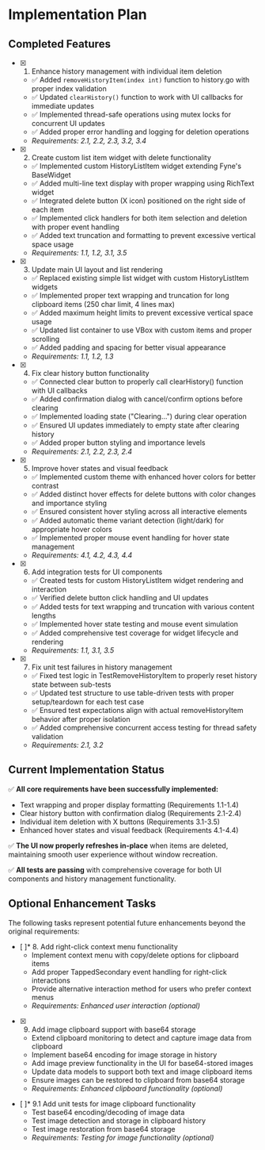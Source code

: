 # Implementation Plan

## Completed Features

- [x] 1. Enhance history management with individual item deletion
  - ✅ Added `removeHistoryItem(index int)` function to history.go with proper index validation
  - ✅ Updated `clearHistory()` function to work with UI callbacks for immediate updates
  - ✅ Implemented thread-safe operations using mutex locks for concurrent UI updates
  - ✅ Added proper error handling and logging for deletion operations
  - _Requirements: 2.1, 2.2, 2.3, 3.2, 3.4_

- [x] 2. Create custom list item widget with delete functionality
  - ✅ Implemented custom HistoryListItem widget extending Fyne's BaseWidget
  - ✅ Added multi-line text display with proper wrapping using RichText widget
  - ✅ Integrated delete button (X icon) positioned on the right side of each item
  - ✅ Implemented click handlers for both item selection and deletion with proper event handling
  - ✅ Added text truncation and formatting to prevent excessive vertical space usage
  - _Requirements: 1.1, 1.2, 3.1, 3.5_

- [x] 3. Update main UI layout and list rendering
  - ✅ Replaced existing simple list widget with custom HistoryListItem widgets
  - ✅ Implemented proper text wrapping and truncation for long clipboard items (250 char limit, 4 lines max)
  - ✅ Added maximum height limits to prevent excessive vertical space usage
  - ✅ Updated list container to use VBox with custom items and proper scrolling
  - ✅ Added padding and spacing for better visual appearance
  - _Requirements: 1.1, 1.2, 1.3_

- [x] 4. Fix clear history button functionality
  - ✅ Connected clear button to properly call clearHistory() function with UI callbacks
  - ✅ Added confirmation dialog with cancel/confirm options before clearing
  - ✅ Implemented loading state ("Clearing...") during clear operation
  - ✅ Ensured UI updates immediately to empty state after clearing history
  - ✅ Added proper button styling and importance levels
  - _Requirements: 2.1, 2.2, 2.3, 2.4_

- [x] 5. Improve hover states and visual feedback
  - ✅ Implemented custom theme with enhanced hover colors for better contrast
  - ✅ Added distinct hover effects for delete buttons with color changes and importance styling
  - ✅ Ensured consistent hover styling across all interactive elements
  - ✅ Added automatic theme variant detection (light/dark) for appropriate hover colors
  - ✅ Implemented proper mouse event handling for hover state management
  - _Requirements: 4.1, 4.2, 4.3, 4.4_

- [x] 6. Add integration tests for UI components
  - ✅ Created tests for custom HistoryListItem widget rendering and interaction
  - ✅ Verified delete button click handling and UI updates
  - ✅ Added tests for text wrapping and truncation with various content lengths
  - ✅ Implemented hover state testing and mouse event simulation
  - ✅ Added comprehensive test coverage for widget lifecycle and rendering
  - _Requirements: 1.1, 3.1, 3.5_

- [x] 7. Fix unit test failures in history management
  - ✅ Fixed test logic in TestRemoveHistoryItem to properly reset history state between sub-tests
  - ✅ Updated test structure to use table-driven tests with proper setup/teardown for each test case
  - ✅ Ensured test expectations align with actual removeHistoryItem behavior after proper isolation
  - ✅ Added comprehensive concurrent access testing for thread safety validation
  - _Requirements: 2.1, 3.2_

## Current Implementation Status

✅ **All core requirements have been successfully implemented:**
- Text wrapping and proper display formatting (Requirements 1.1-1.4)
- Clear history button with confirmation dialog (Requirements 2.1-2.4)
- Individual item deletion with X buttons (Requirements 3.1-3.5)
- Enhanced hover states and visual feedback (Requirements 4.1-4.4)

✅ **The UI now properly refreshes in-place** when items are deleted, maintaining smooth user experience without window recreation.

✅ **All tests are passing** with comprehensive coverage for both UI components and history management functionality.

## Optional Enhancement Tasks

The following tasks represent potential future enhancements beyond the original requirements:

- [ ]* 8. Add right-click context menu functionality
  - Implement context menu with copy/delete options for clipboard items
  - Add proper TappedSecondary event handling for right-click interactions
  - Provide alternative interaction method for users who prefer context menus
  - _Requirements: Enhanced user interaction (optional)_

- [x] 9. Add image clipboard support with base64 storage
  - Extend clipboard monitoring to detect and capture image data from clipboard
  - Implement base64 encoding for image storage in history
  - Add image preview functionality in the UI for base64-stored images
  - Update data models to support both text and image clipboard items
  - Ensure images can be restored to clipboard from base64 storage
  - _Requirements: Enhanced clipboard functionality (optional)_

- [ ]* 9.1 Add unit tests for image clipboard functionality
  - Test base64 encoding/decoding of image data
  - Test image detection and storage in clipboard history
  - Test image restoration from base64 storage
  - _Requirements: Testing for image functionality (optional)_